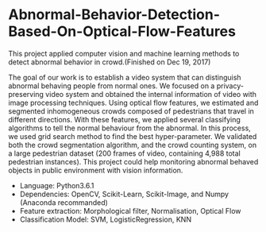 # Abnormal-Behavior-Detection-Based-On-Optical-Flow-Features
This project applied computer vision and machine learning methods to detect abnormal behavior in crowd.(Finished on Dec 19, 2017)

The goal of our work is to establish a video system that can distinguish abnormal behaving people from normal ones. We focused on a privacy-preserving video system and obtained the internal information of video with image processing techniques. Using optical flow features, we estimated and segmented inhomogeneous crowds composed of pedestrians that travel in different directions. With these features, we applied several classifying algorithms to tell the normal behaviour from the abnormal. In this process, we used grid search method to find the best hyper-parameter. We validated both the crowd segmentation algorithm, and the crowd counting system, on a large pedestrian dataset (200 frames of video, containing 4,988 total pedestrian instances). This project could help monitoring abnormal behaved objects in public environment with vision information.

- Language: Python3.6.1
- Dependencies: OpenCV, Scikit-Learn, Scikit-Image, and Numpy (Anaconda recommanded)
- Feature extraction: Morphological filter, Normalisation, Optical Flow
- Classification Model: SVM, LogisticRegression, KNN
